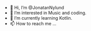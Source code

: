 - 👋 Hi, I’m @JonatanNylund
- 👀 I’m interested in Music and coding.
- 🌱 I’m currently learning Kotlin.
- 📫 How to reach me ...

<!---
JonatanNylund/JonatanNylund is a ✨ special ✨ repository because its `README.md` (this file) appears on your GitHub profile.
You can click the Preview link to take a look at your changes.
--->
